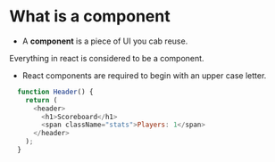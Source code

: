 # What is a component

- A **component** is a piece of UI you cab reuse. 

Everything in react is considered to be a component. 

- React components are required to begin with an upper case letter.

```js
  function Header() {
    return (
      <header>
        <h1>Scoreboard</h1>
        <span className="stats">Players: 1</span>
      </header>
    );
  }
```
